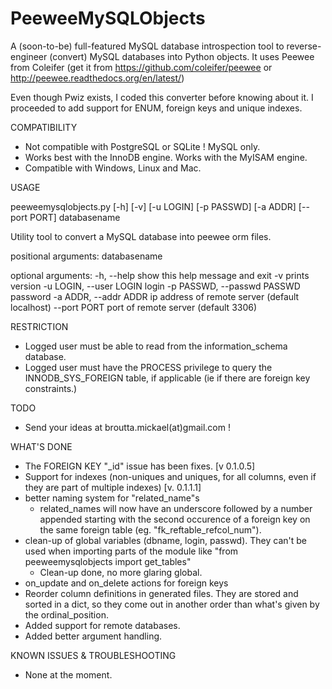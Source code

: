 PeeweeMySQLObjects
==================

A (soon-to-be) full-featured MySQL database introspection tool to reverse-engineer (convert) MySQL databases into Python objects.
It uses Peewee from Coleifer (get it from https://github.com/coleifer/peewee or http://peewee.readthedocs.org/en/latest/)

Even though Pwiz exists, I coded this converter before knowing about it. I proceeded to add support for ENUM, foreign keys and unique indexes.

COMPATIBILITY
* Not compatible with PostgreSQL or SQLite ! MySQL only.
* Works best with the InnoDB engine. Works with the MyISAM engine.
* Compatible with Windows, Linux and Mac. 

USAGE

peeweemysqlobjects.py [-h] [-v] [-u LOGIN] [-p PASSWD] [-a ADDR]
                             [--port PORT]
                             databasename

Utility tool to convert a MySQL database into peewee orm files.

positional arguments:
  databasename

optional arguments:
  -h, --help            show this help message and exit
  -v                    prints version
  -u LOGIN, --user LOGIN
                        login
  -p PASSWD, --passwd PASSWD
                        password
  -a ADDR, --addr ADDR  ip address of remote server (default localhost)
  --port PORT           port of remote server (default 3306)

RESTRICTION
* Logged user must be able to read from the information_schema database.
* Logged user must have the PROCESS privilege to query the INNODB_SYS_FOREIGN table, if applicable (ie if there are foreign key constraints.)

TODO
* Send your ideas at broutta.mickael(at)gmail.com !

WHAT'S DONE
* The FOREIGN KEY "_id" issue has been fixes. [v 0.1.0.5]
* Support for indexes (non-uniques and uniques, for all columns, even if they are part of multiple indexes) [v. 0.1.1.1]
* better naming system for "related_name"s
    * related_names will now have an underscore followed by a number appended starting with the second occurence of a foreign key on the same foreign table (eg. "fk_reftable_refcol_num").
* clean-up of global variables (dbname, login, passwd). They can't be used when importing parts of the module like "from peeweemysqlobjects import get_tables"
    * Clean-up done, no more glaring global.
* on_update and on_delete actions for foreign keys
* Reorder column definitions in generated files. They are stored and sorted in a dict, so they come out in another order than what's given by the ordinal_position.
* Added support for remote databases.
* Added better argument handling.

KNOWN ISSUES & TROUBLESHOOTING
* None at the moment.